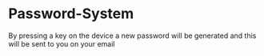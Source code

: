 # Password-System
By pressing a key on the device a new password will be generated and this will be sent to you on your email
